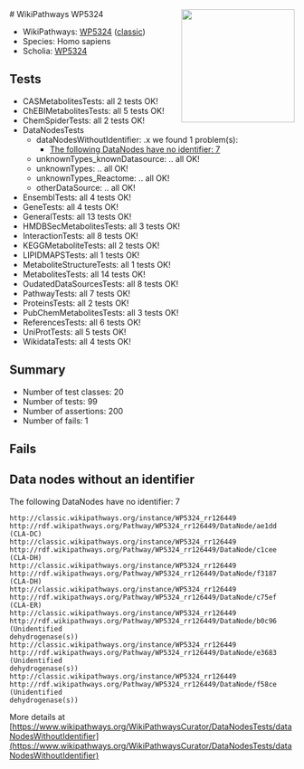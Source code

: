 <img style="float: right; width: 200px" src="https://upload.wikimedia.org/wikipedia/commons/thumb/8/83/Wplogo_with_text_500.png/640px-Wplogo_with_text_500.png" />
# WikiPathways WP5324

* WikiPathways: [WP5324](https://wikipathways.org/pathways/WP5324) ([classic](https://classic.wikipathways.org/instance/WP5324))
* Species: Homo sapiens
* Scholia: [WP5324](https://scholia.toolforge.org/wikipathways/WP5324)
## Tests
* CASMetabolitesTests: all 2 tests OK!
* ChEBIMetabolitesTests: all 5 tests OK!
* ChemSpiderTests: all 2 tests OK!
* DataNodesTests
    * dataNodesWithoutIdentifier: .x we found 1 problem(s):
        * [The following DataNodes have no identifier: 7](#d2d32fa6)
    * unknownTypes_knownDatasource: .. all OK!
    * unknownTypes: .. all OK!
    * unknownTypes_Reactome: .. all OK!
    * otherDataSource: .. all OK!
* EnsemblTests: all 4 tests OK!
* GeneTests: all 4 tests OK!
* GeneralTests: all 13 tests OK!
* HMDBSecMetabolitesTests: all 3 tests OK!
* InteractionTests: all 8 tests OK!
* KEGGMetaboliteTests: all 2 tests OK!
* LIPIDMAPSTests: all 1 tests OK!
* MetaboliteStructureTests: all 1 tests OK!
* MetabolitesTests: all 14 tests OK!
* OudatedDataSourcesTests: all 8 tests OK!
* PathwayTests: all 7 tests OK!
* ProteinsTests: all 2 tests OK!
* PubChemMetabolitesTests: all 3 tests OK!
* ReferencesTests: all 6 tests OK!
* UniProtTests: all 5 tests OK!
* WikidataTests: all 4 tests OK!


## Summary

* Number of test classes: 20
* Number of tests: 99
* Number of assertions: 200
* Number of fails: 1

## Fails

<a name="d2d32fa6" />

## Data nodes without an identifier

The following DataNodes have no identifier: 7
```
http://classic.wikipathways.org/instance/WP5324_rr126449 http://rdf.wikipathways.org/Pathway/WP5324_rr126449/DataNode/ae1dd (CLA-DC)
http://classic.wikipathways.org/instance/WP5324_rr126449 http://rdf.wikipathways.org/Pathway/WP5324_rr126449/DataNode/c1cee (CLA-DH)
http://classic.wikipathways.org/instance/WP5324_rr126449 http://rdf.wikipathways.org/Pathway/WP5324_rr126449/DataNode/f3187 (CLA-DH)
http://classic.wikipathways.org/instance/WP5324_rr126449 http://rdf.wikipathways.org/Pathway/WP5324_rr126449/DataNode/c75ef (CLA-ER)
http://classic.wikipathways.org/instance/WP5324_rr126449 http://rdf.wikipathways.org/Pathway/WP5324_rr126449/DataNode/b0c96 (Unidentified
dehydrogenase(s))
http://classic.wikipathways.org/instance/WP5324_rr126449 http://rdf.wikipathways.org/Pathway/WP5324_rr126449/DataNode/e3683 (Unidentified
dehydrogenase(s))
http://classic.wikipathways.org/instance/WP5324_rr126449 http://rdf.wikipathways.org/Pathway/WP5324_rr126449/DataNode/f58ce (Unidentified
dehydrogenase(s))
```

More details at [https://www.wikipathways.org/WikiPathwaysCurator/DataNodesTests/dataNodesWithoutIdentifier](https://www.wikipathways.org/WikiPathwaysCurator/DataNodesTests/dataNodesWithoutIdentifier)

